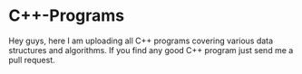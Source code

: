 # C++-Programs
Hey guys, here I am uploading all C++ programs covering various data structures and algorithms.  If you find any good C++ program just send me a pull request.
